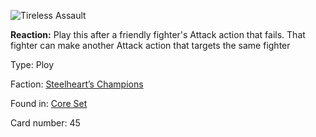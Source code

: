 
![Tireless Assault](https://warhammerunderworlds.com/wp-content/uploads/sites/6/2017/12/045_ENG-Tireless-Assault.png)

<b>Reaction:</b> Play this after a friendly fighter's Attack action that fails. That fighter can make another Attack action that targets the same fighter

Type: Ploy

Faction: [Steelheart’s Champions](/factions/steelhearts-champions.md)

Found in: [Core Set](/locations/core-set.md)

Card number: 45
